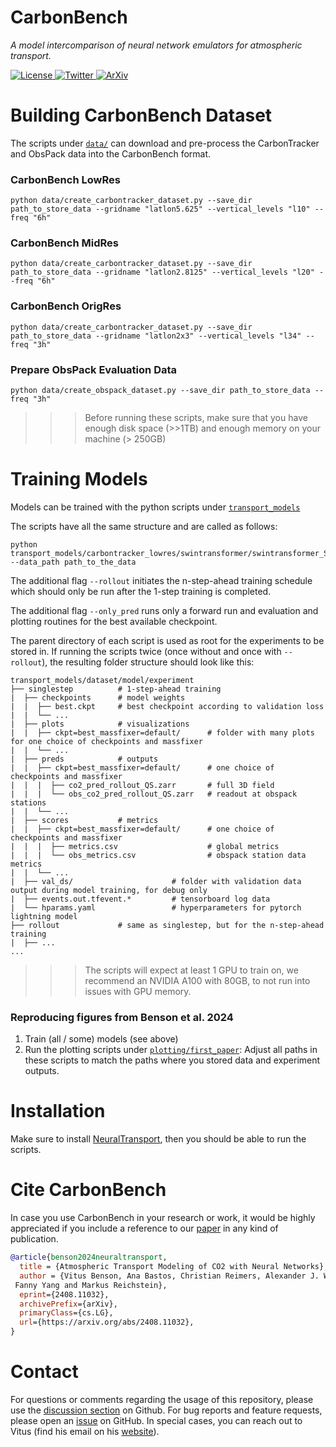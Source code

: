 # CarbonBench


*A model intercomparison of neural network emulators for atmospheric transport.*


<a href="https://opensource.org/licenses/MIT" target="_blank">
    <img src="https://img.shields.io/badge/License-MIT-blue.svg" alt="License">
</a>
<a href="https://twitter.com/vitusbenson" target="_blank">
    <img src="https://img.shields.io/twitter/follow/vitusbenson?style=social" alt="Twitter">
</a>
<a href="https://arxiv.org/abs/2408.11032" target="_blank">
    <img src="https://img.shields.io/badge/arXiv-2408.11032-b31b1b.svg" alt="ArXiv">
</a>

# Building CarbonBench Dataset

The scripts under [`data/`](data/) can download and pre-process the CarbonTracker and ObsPack data into the CarbonBench format.

### CarbonBench LowRes
```
python data/create_carbontracker_dataset.py --save_dir path_to_store_data --gridname "latlon5.625" --vertical_levels "l10" --freq "6h"
```
### CarbonBench MidRes
```
python data/create_carbontracker_dataset.py --save_dir path_to_store_data --gridname "latlon2.8125" --vertical_levels "l20" --freq "6h"
```
### CarbonBench OrigRes
```
python data/create_carbontracker_dataset.py --save_dir path_to_store_data --gridname "latlon2x3" --vertical_levels "l34" --freq "3h"
```
### Prepare ObsPack Evaluation Data
```
python data/create_obspack_dataset.py --save_dir path_to_store_data --freq "3h"
```

>>> Before running these scripts, make sure that you have enough disk space (>>1TB) and enough memory on your machine (> 250GB)

# Training Models

Models can be trained with the python scripts under [`transport_models`](transport_models/)

The scripts have all the same structure and are called as follows:

```
python transport_models/carbontracker_lowres/swintransformer/swintransformer_S_p1w4_tsaf_specloss_long/train.py --data_path path_to_the_data
```

The additional flag `--rollout` initiates the n-step-ahead training schedule which should only be run after the 1-step training is completed.

The additional flag `--only_pred` runs only a forward run and evaluation and plotting routines for the best available checkpoint. 

The parent directory of each script is used as root for the experiments to be stored in. If running the scripts twice (once without and once with `--rollout`), the resulting folder structure should look like this:
```
transport_models/dataset/model/experiment
├── singlestep   		# 1-step-ahead training
|  ├── checkpoints      # model weights
|  |  ├── best.ckpt 	# best checkpoint according to validation loss
|  |  └── ...
|  ├── plots            # visualizations
|  |  ├── ckpt=best_massfixer=default/      # folder with many plots for one choice of checkpoints and massfixer
|  |  └── ...
|  ├── preds            # outputs
|  |  ├── ckpt=best_massfixer=default/      # one choice of checkpoints and massfixer
|  |  |  ├── co2_pred_rollout_QS.zarr       # full 3D field
|  |  |  └── obs_co2_pred_rollout_QS.zarr   # readout at obspack stations
|  |  └── ...
|  ├── scores           # metrics
|  |  ├── ckpt=best_massfixer=default/      # one choice of checkpoints and massfixer
|  |  |  ├── metrics.csv                    # global metrics
|  |  |  └── obs_metrics.csv                # obspack station data metrics
|  |  └── ...
|  ├── val_ds/                      # folder with validation data output during model training, for debug only
|  ├── events.out.tfevent.*         # tensorboard log data
|  └── hparams.yaml                 # hyperparameters for pytorch lightning model
├── rollout             # same as singlestep, but for the n-step-ahead training
|  ├── ...
...
```

>>> The scripts will expect at least 1 GPU to train on, we recommend an NVIDIA A100 with 80GB, to not run into issues with GPU memory.

### Reproducing figures from Benson et al. 2024
1. Train (all / some) models (see above)
2. Run the plotting scripts under [`plotting/first_paper`](plotting/first_paper): Adjust all paths in these scripts to match the paths where you stored data and experiment outputs.

# Installation

Make sure to install [NeuralTransport](https://github.com/vitusbenson/neural_transport), then you should be able to run the scripts.

# Cite CarbonBench

In case you use CarbonBench in your research or work, it would be highly appreciated if you include a reference to our [paper](https://arxiv.org/abs/2408.11032) in any kind of publication.

```bibtex
@article{benson2024neuraltransport,
  title = {Atmospheric Transport Modeling of CO2 with Neural Networks},
  author = {Vitus Benson, Ana Bastos, Christian Reimers, Alexander J. Winkler,
 Fanny Yang and Markus Reichstein},
  eprint={2408.11032},
  archivePrefix={arXiv},
  primaryClass={cs.LG},
  url={https://arxiv.org/abs/2408.11032}, 
}
```

# Contact

For questions or comments regarding the usage of this repository, please use the [discussion section](https://github.com/vitusbenson/carbonbench/discussions) on Github. For bug reports and feature requests, please open an [issue](https://github.com/vitusbenson/carbonbench/issues) on GitHub.
In special cases, you can reach out to Vitus (find his email on his [website](https://vitusbenson.github.io/)).